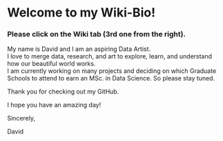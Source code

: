 # Welcome to my Wiki-Bio!          

### Please click on the Wiki tab (3rd one from the right).           
       
My name is David and I am an aspiring Data Artist.           
I love to merge data, research, and art to explore, learn, and understand how our beautiful world works.                      
I am currently working on many projects and deciding on which Graduate Schools to attend to earn an MSc. in Data Science.
So please stay tuned.

Thank you for checking out my GitHub. 

I hope you have an amazing day!

Sincerely, 


David


